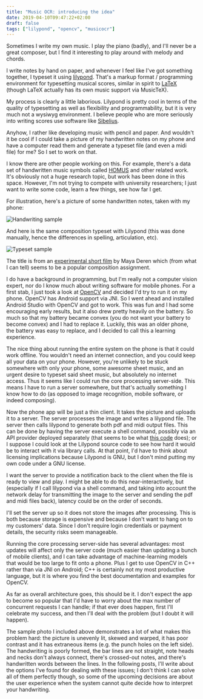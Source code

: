 ```yaml
---
title: "Music OCR: introducing the idea"
date: 2019-04-10T09:47:22+02:00
draft: false
tags: ["lilypond", "opencv", "musicocr"]
---
```


Sometimes I write my own music. I play the piano (badly), and I'll
never be a great composer, but I find it interesting to play around
with melody and chords. 

I write notes by hand on paper, and whenever I feel like I've got
something together, I typeset it using [lilypond](http://www.lilypond.org/).
That's a markup format / programming environment for typesetting musical
scores, similar in spirit to [LaTeX](https://www.latex-project.org/)
(though LaTeX actually has its own music support via MusicTeX).

My process is clearly a little laborious. Lilypond is pretty cool in terms
of the quality of typesetting as well as flexibility and programmability, but
it is very much not a wysiwyg environment. I believe people who are more
seriously into writing scores use software like
 [Sibelius](https://www.sibelius.com/).

Anyhow, I rather like developing music with pencil and paper. And wouldn't it
be cool if I could take a picture of my handwritten notes on my phone and
have a computer read them and generate a typeset file (and even a midi file)
for me? So I set to work on that.

I know there are other people working on this. For example, there's a data set
of handwritten music symbols called [HOMUS](https://grfia.dlsi.ua.es/homus/)
and other related work. It's obviously not a huge research topic, but work
has been done in this space. However, I'm not trying to compete with university
researchers; I just want to write some code, learn a few things, see how far I
get.

For illustration, here's a picture of some handwritten notes, taken with my phone:

![Handwriting sample](/images/sample-raw-notes.png)

And here is the same composition typeset with Lilypond (this was done manually,
hence the differences in spelling, articulation, etc).

![Typeset sample](/images/sample-set-notes.png)

The title is from an [experimental short film](https://www.youtube.com/watch?v=j9oG_IG62_c) by Maya Deren which (from what I can tell) seems to be a popular
composition assignment.

I do have a background in programming, but I'm really not a computer vision
expert, nor do I know much about writing software for mobile phones. For a first
stab, I just took a look at [OpenCV](https://opencv.org/) and decided I'd try
to run it on my phone. OpenCV has Android support via JNI. So
I went ahead and installed Android Studio with OpenCV and got to work. This was fun
and I had some encouraging early results, but it also drew pretty heavily on the
battery. So much so that my battery became convex (you do not want your battery
to become convex) and I had to replace it. Luckily, this was an older phone,
the battery was easy to replace, and I decided to call this a learning experience.
 
The nice thing about running the entire system on the phone is that it could
work offline. You wouldn't need an internet connection, and you could keep all
your data on your phone. However, you're
unlikely to be stuck somewhere with only your phone,
some awesome sheet music, and an urgent desire to typeset said sheet music, but
absolutely no internet access. Thus it seems like I could run
the core processing server-side. This means I have to run a server somewhere,
but that's actually something I know how to do (as opposed to image recognition,
mobile software, or indeed composing).

Now the phone app will be just a thin client. It takes the picture and uploads
it to a server. The server processes the image and writes a lilypond file.
The server then calls lilypond to generate both pdf and midi output files.
This can be done by having the server execute a shell command, possibly via
an API provider deployed separately (that seems to be what [this code](https://github.com/GGracieux/lilypond-api) does); or I suppose I could look at the
Lilypond source code to see how hard it would be to interact with it
via library calls. At that point, I'd have to
think about licensing implications because Lilypond is GNU, but
I don't mind putting my own code under a GNU license.

I want the server to provide a notification back to the client when the
file is ready to view and play. I might be able to do this near-interactively,
but (especially if I call lilypond via a shell command, and taking into account
the network delay for transmitting the image to the server and sending the
 pdf and midi files back), latency could be on the order of seconds.

I'll set the server up so it does not store the images after processing. This is
both because storage is expensive and because I don't want to hang on to
my customers' data. Since I don't require login credentials or payment details,
 the security risks seem manageable.

Running the core processing server-side has several advantages: most updates
will affect only the server code (much easier than updating a bunch of mobile
clients), and I can take advantage of machine-learning models that would be
too large to fit onto a phone. Plus I get to use OpenCV in C++ rather than
via JNI on Android; C++ is certainly not my most productive language, but it is
where you find the best documentation and examples for OpenCV.

As far as overall architecture goes, this should be it. I don't expect the app
to become so popular that I'd have to worry about the max number of concurrent
requests I can handle; if that ever does happen, first I'll celebrate my
success, and then I'll deal with the problem (but I doubt it will happen).

The sample photo I included above demonstrates a lot of what makes this problem
hard: the picture is unevenly lit, skewed and warped, it has poor contrast and
it has extraneous items (e.g. the punch holes on the left side). The handwriting is
poorly formed, the bar lines are not straight, note heads and necks don't always
connect, there's crossed-out notes, and there's handwritten words between the
lines. In the following posts, I'll write about the options I've found for dealing
with these issues; I don't think I can solve all of them perfectly though, so
some of the upcoming decisions are about the user experience when the system
cannot quite decide how to interpret your handwriting.

